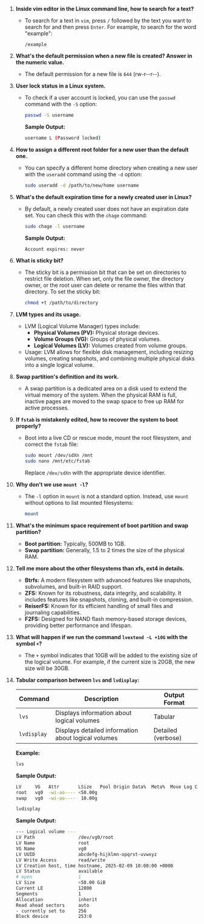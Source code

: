 
1. **Inside vim editor in the Linux command line, how to search for a text?**
   - To search for a text in `vim`, press `/` followed by the text you want to search for and then press `Enter`. For example, to search for the word "example":
     ```vim
     /example
     ```

2. **What's the default permission when a new file is created? Answer in the numeric value.**
   - The default permission for a new file is `644` (rw-r--r--).

3. **User lock status in a Linux system.**
   - To check if a user account is locked, you can use the `passwd` command with the `-S` option:
     ```bash
     passwd -S username
     ```
     **Sample Output:**
     ```bash
     username L (Password locked)
     ```

4. **How to assign a different root folder for a new user than the default one.**
   - You can specify a different home directory when creating a new user with the `useradd` command using the `-d` option:
     ```bash
     sudo useradd -d /path/to/new/home username
     ```

5. **What's the default expiration time for a newly created user in Linux?**
   - By default, a newly created user does not have an expiration date set. You can check this with the `chage` command:
     ```bash
     sudo chage -l username
     ```
     **Sample Output:**
     ```bash
     Account expires: never
     ```

6. **What is sticky bit?**
   - The sticky bit is a permission bit that can be set on directories to restrict file deletion. When set, only the file owner, the directory owner, or the root user can delete or rename the files within that directory. To set the sticky bit:
     ```bash
     chmod +t /path/to/directory
     ```

7. **LVM types and its usage.**
   - LVM (Logical Volume Manager) types include:
     - **Physical Volumes (PV):** Physical storage devices.
     - **Volume Groups (VG):** Groups of physical volumes.
     - **Logical Volumes (LV):** Volumes created from volume groups.
   - Usage: LVM allows for flexible disk management, including resizing volumes, creating snapshots, and combining multiple physical disks into a single logical volume.

8. **Swap partition's definition and its work.**
   - A swap partition is a dedicated area on a disk used to extend the virtual memory of the system. When the physical RAM is full, inactive pages are moved to the swap space to free up RAM for active processes.

9. **If `fstab` is mistakenly edited, how to recover the system to boot properly?**
   - Boot into a live CD or rescue mode, mount the root filesystem, and correct the `fstab` file:
     ```bash
     sudo mount /dev/sdXn /mnt
     sudo nano /mnt/etc/fstab
     ```
     Replace `/dev/sdXn` with the appropriate device identifier.

10. **Why don't we use `mount -l`?**
    - The `-l` option in `mount` is not a standard option. Instead, use `mount` without options to list mounted filesystems:
      ```bash
      mount
      ```

11. **What's the minimum space requirement of boot partition and swap partition?**
    - **Boot partition:** Typically, 500MB to 1GB.
    - **Swap partition:** Generally, 1.5 to 2 times the size of the physical RAM.

12. **Tell me more about the other filesystems than xfs, ext4 in details.**
    - **Btrfs:** A modern filesystem with advanced features like snapshots, subvolumes, and built-in RAID support.
    - **ZFS:** Known for its robustness, data integrity, and scalability. It includes features like snapshots, cloning, and built-in compression.
    - **ReiserFS:** Known for its efficient handling of small files and journaling capabilities.
    - **F2FS:** Designed for NAND flash memory-based storage devices, providing better performance and lifespan.

13. **What will happen if we run the command `lvextend -L +10G` with the symbol `+`?**
    - The `+` symbol indicates that 10GB will be added to the existing size of the logical volume. For example, if the current size is 20GB, the new size will be 30GB.

14. **Tabular comparison between `lvs` and `lvdisplay`:**

    | Command    | Description                                      | Output Format       |
    |------------|--------------------------------------------------|---------------------|
    | `lvs`      | Displays information about logical volumes       | Tabular             |
    | `lvdisplay`| Displays detailed information about logical volumes | Detailed (verbose)  |

    **Example:**

    ```bash
    lvs
    ```

    **Sample Output:**

    ```bash
    LV     VG   Attr       LSize   Pool Origin Data%  Meta%  Move Log Cpy%Sync Convert
    root   vg0  -wi-ao---- <50.00g                                                    
    swap   vg0  -wi-ao----  10.00g                                                    
    ```

    ```bash
    lvdisplay
    ```

    **Sample Output:**

    ```bash
    --- Logical volume ---
    LV Path                /dev/vg0/root
    LV Name                root
    VG Name                vg0
    LV UUID                abcdefg-hijklmn-opqrst-uvwxyz
    LV Write Access        read/write
    LV Creation host, time hostname, 2025-02-09 10:00:00 +0000
    LV Status              available
    # open                 1
    LV Size                <50.00 GiB
    Current LE             12800
    Segments               1
    Allocation             inherit
    Read ahead sectors     auto
    - currently set to     256
    Block device           253:0
    ```
